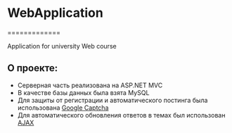 # WebApplication
=============

Application for university Web course


О проекте:
---

* Серверная часть реализована на ASP.NET MVC
* В качестве базы данных была взята MySQL
* Для защиты от регистрации и автоматического постинга была использована [Google Captcha](https://www.google.com/recaptcha/intro/index.html)
* Для автоматического обновления ответов в темах был использован [AJAX](WebApplication/Scripts/ajax-update-thread.js)

